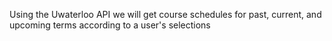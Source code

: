 Using the Uwaterloo API we will get course schedules for past, current, and upcoming terms according to a user's selections